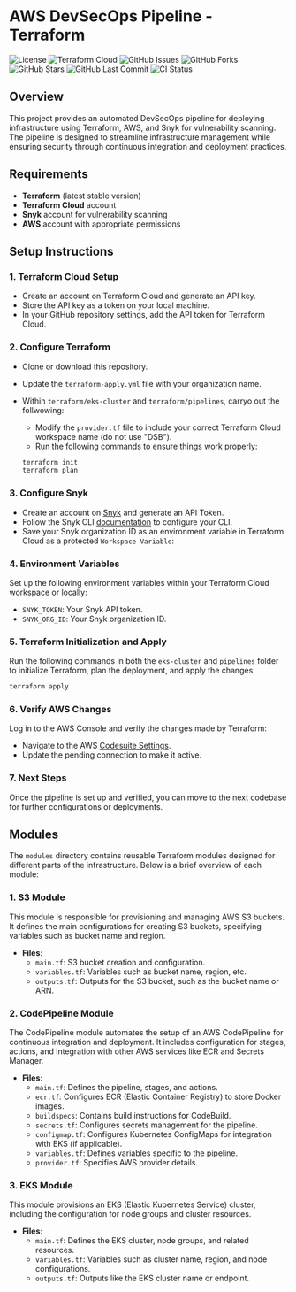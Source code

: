 # AWS DevSecOps Pipeline - Terraform

![License](https://img.shields.io/github/license/The-DevSec-Blueprint/aws-devsecops-pipeline?logo=license)
![Terraform Cloud](https://img.shields.io/badge/Terraform-Registry-purple?logo=terraform)
![GitHub Issues](https://img.shields.io/github/issues/The-DevSec-Blueprint/aws-devsecops-pipeline?logo=github)
![GitHub Forks](https://img.shields.io/github/forks/The-DevSec-Blueprint/aws-devsecops-pipeline?logo=github)
![GitHub Stars](https://img.shields.io/github/stars/The-DevSec-Blueprint/aws-devsecops-pipeline?logo=github)
![GitHub Last Commit](https://img.shields.io/github/last-commit/The-DevSec-Blueprint/aws-devsecops-pipeline?logo=github)
![CI Status](https://github.com/The-DevSec-Blueprint/aws-devsecops-pipeline/actions/workflows/main.yml/badge.svg)

## Overview

This project provides an automated DevSecOps pipeline for deploying infrastructure using Terraform, AWS, and Snyk for vulnerability scanning. The pipeline is designed to streamline infrastructure management while ensuring security through continuous integration and deployment practices.

## Requirements

- **Terraform** (latest stable version)
- **Terraform Cloud** account
- **Snyk** account for vulnerability scanning
- **AWS** account with appropriate permissions

## Setup Instructions

### 1. **Terraform Cloud Setup**

- Create an account on Terraform Cloud and generate an API key.
- Store the API key as a token on your local machine.
- In your GitHub repository settings, add the API token for Terraform Cloud.

### 2. **Configure Terraform**

- Clone or download this repository.
- Update the `terraform-apply.yml` file with your organization name.
- Within `terraform/eks-cluster` and `terraform/pipelines`, carryo out the follwowing:

  - Modify the `provider.tf` file to include your correct Terraform Cloud workspace name (do not use "DSB").
  - Run the following commands to ensure things work properly:

  ```bash
  terraform init
  terraform plan
  ```

### 3. **Configure Snyk**

- Create an account on [Snyk](https://www.snyk.io/) and generate an API Token.
- Follow the Snyk CLI [documentation](https://docs.snyk.io/snyk-cli/configure-the-snyk-cli) to configure your CLI.
- Save your Snyk organization ID as an environment variable in Terraform Cloud as a protected `Workspace Variable`:

### 4. **Environment Variables**

Set up the following environment variables within your Terraform Cloud workspace or locally:

- `SNYK_TOKEN`: Your Snyk API token.
- `SNYK_ORG_ID`: Your Snyk organization ID.

### 5. **Terraform Initialization and Apply**

Run the following commands in both the `eks-cluster` and `pipelines` folder to initialize Terraform, plan the deployment, and apply the changes:

```bash
terraform apply
```

### 6. **Verify AWS Changes**

Log in to the AWS Console and verify the changes made by Terraform:

- Navigate to the AWS [Codesuite Settings](https://us-east-1.console.aws.amazon.com/codesuite/settings/connections?region=us-east-1&connections-meta=eyJmIjp7InRleHQiOiIifSwicyI6e30sIm4iOjIwLCJpIjowfQ#).
- Update the pending connection to make it active.

### 7. **Next Steps**

Once the pipeline is set up and verified, you can move to the next codebase for further configurations or deployments.

## Modules

The `modules` directory contains reusable Terraform modules designed for different parts of the infrastructure. Below is a brief overview of each module:

### 1. **S3 Module**

This module is responsible for provisioning and managing AWS S3 buckets. It defines the main configurations for creating S3 buckets, specifying variables such as bucket name and region.

- **Files**:
  - `main.tf`: S3 bucket creation and configuration.
  - `variables.tf`: Variables such as bucket name, region, etc.
  - `outputs.tf`: Outputs for the S3 bucket, such as the bucket name or ARN.

### 2. **CodePipeline Module**

The CodePipeline module automates the setup of an AWS CodePipeline for continuous integration and deployment. It includes configuration for stages, actions, and integration with other AWS services like ECR and Secrets Manager.

- **Files**:
  - `main.tf`: Defines the pipeline, stages, and actions.
  - `ecr.tf`: Configures ECR (Elastic Container Registry) to store Docker images.
  - `buildspecs`: Contains build instructions for CodeBuild.
  - `secrets.tf`: Configures secrets management for the pipeline.
  - `configmap.tf`: Configures Kubernetes ConfigMaps for integration with EKS (if applicable).
  - `variables.tf`: Defines variables specific to the pipeline.
  - `provider.tf`: Specifies AWS provider details.

### 3. **EKS Module**

This module provisions an EKS (Elastic Kubernetes Service) cluster, including the configuration for node groups and cluster resources.

- **Files**:
  - `main.tf`: Defines the EKS cluster, node groups, and related resources.
  - `variables.tf`: Variables such as cluster name, region, and node configurations.
  - `outputs.tf`: Outputs like the EKS cluster name or endpoint.
